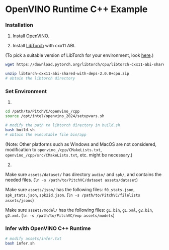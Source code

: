# OpenVINO Runtime C++ Example

### Installation

1. Install [OpenVINO](https://docs.openvino.ai/2024/get-started/install-openvino/install-openvino-archive-linux.html).

2. Install [LibTorch](https://pytorch.org/get-started/locally/) with cxx11 ABI.

(To pick a suitable version of LibTorch for your environment, look [here](https://download.pytorch.org/libtorch/cpu).)

```bash
wget https://download.pytorch.org/libtorch/cpu/libtorch-cxx11-abi-shared-with-deps-2.0.0%2Bcpu.zip

unzip libtorch-cxx11-abi-shared-with-deps-2.0.0+cpu.zip
# obtain the libtorch directory
```

### Set Environment

1.

```bash
cd /path/to/PitchVC/openvino_/cpp
source /opt/intel/openvino_2024/setupvars.sh

# modify the path to libtorch directory in build.sh
bash build.sh
# obtain the executable file bin/app
```

(Note: Other platforms such as Windows and MacOS are not considered, modification to `openvino_/cpp/CMakeLists.txt`, `openvino_/cpp/src/CMakeLists.txt`, etc. might be necessary.)

2.

Make sure `assets/dataset/` has directory `audio/` and `spk/`, and contains the needed files. (`ln -s /path/to/PitchVC/dataset assets/dataset`)

Make sure `assets/json/` has the following files: `f0_stats.json`, `spk_stats.json`, `spk2id.json`. (`ln -s /path/to/PitchVC/filelists assets/jsons`)

Make sure `assets/model/` has the following files: `g1.bin`, `g1.xml`, `g2.bin`, `g2.xml`. (`ln -s /path/to/PitchVC/exp assets/models`)

### Infer with OpenVINO C++ Runtime

```bash
# modify assets/infer.txt
bash infer.sh
```

